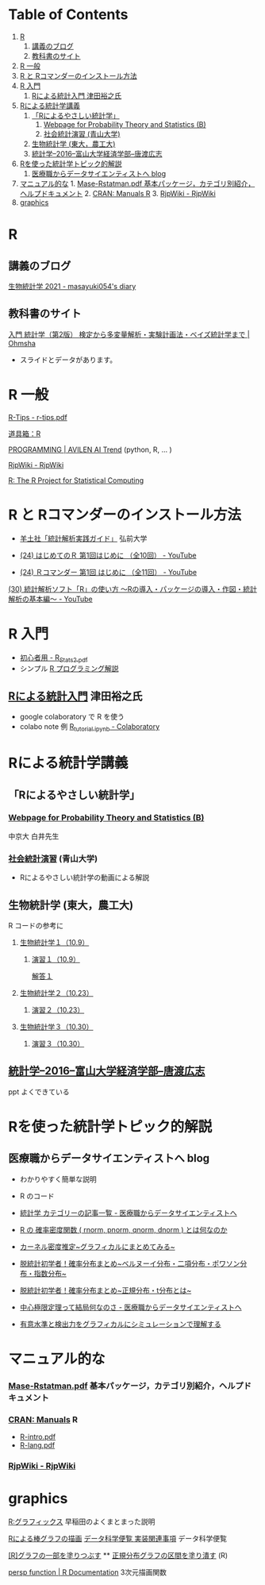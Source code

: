 
# Table of Contents

1.  [R](#org8169aec)
    1.  [講義のブログ](#org437037f)
    2.  [教科書のサイト](#org53fee62)
2.  [R 一般](#orgc949ff3)
3.  [R と Rコマンダーのインストール方法](#org607259f)
4.  [R 入門](#orgc95827d)
    1.  [Rによる統計入門 津田裕之氏](#orgb451ce4)
5.  [Rによる統計学講義](#orgdd54f99)
    1.  [「Rによるやさしい統計学」](#org1c3abaa)
        1.  [Webpage for Probability Theory and Statistics (B)](#orgf486680)
        2.  [社会統計演習 (青山大学)](#org9a33341)
    2.  [生物統計学 (東大，農工大)](#org8d7970b)
    3.  [統計学&#x2013;2016&#x2013;富山大学経済学部&#x2013;唐渡広志](#orgf16f2fa)
6.  [Rを使った統計学トピック的解説](#orgf46861e)
    1.  [医療職からデータサイエンティストへ blog](#org0c337aa)
7.  [マニュアル的な](#orgf48e916)
        1.  [Mase-Rstatman.pdf  基本パッケージ，カテゴリ別紹介，ヘルプドキュメント](#orgb860e01)
        2.  [CRAN: Manuals R](#org803e715)
        3.  [RjpWiki - RjpWiki](#org728930b)
8.  [graphics](#org5a60aae)


<a id="org8169aec"></a>

# R


<a id="org437037f"></a>

## 講義のブログ

[生物統計学 2021 - masayuki054's diary](https://masayuki054.hatenablog.com/entry/2021/03/11/103431)


<a id="org53fee62"></a>

## 教科書のサイト

[入門 統計学（第2版） 検定から多変量解析・実験計画法・ベイズ統計学まで | Ohmsha](https://www.ohmsha.co.jp/book/9784274227387/)

-   スライドとデータがあります。


<a id="orgc949ff3"></a>

# R 一般

[R-Tips - r-tips.pdf](http://cse.naro.affrc.go.jp/takezawa/r-tips.pdf)

[道具箱：R](http://www.f.waseda.jp/sakas/R/)

[PROGRAMMING | AVILEN AI Trend](https://ai-trend.jp/programming/) (python, R, &#x2026; )

[RjpWiki - RjpWiki](http://www.okadajp.org/RWiki/)

[R: The R Project for Statistical Computing](https://www.r-project.org/)


<a id="org607259f"></a>

# R と Rコマンダーのインストール方法

-   [羊土社「統計解析実践ガイド」](https://personal.hs.hirosaki-u.ac.jp/pteiki/research/yodosha/index.html) 弘前大学

-   [(24) はじめてのＲ 第1回はじめに （全10回） - YouTube](https://www.youtube.com/watch?v=MylCkVnA9jc&list=PLi8B8P-sIpDhAHCW4s7FbkExNueHFOC3b)

-   [(24) Ｒコマンダー 第1回 はじめに （全11回） - YouTube](https://www.youtube.com/watch?v=fXNKsXFMj7Y&list=PLi8B8P-sIpDhir9u8RxTzVPhU43QtyNdW)

[(30) 統計解析ソフト「R」の使い方 〜Rの導入・パッケージの導入・作図・統計解析の基本編〜 - YouTube](https://www.youtube.com/watch?v=9h_x7fV1vqI)     


<a id="orgc95827d"></a>

# R 入門

-   [初心者用 - R<sub>Stats2.pdf</sub>](http://chianti.ucsd.edu/~rsaito/ENTRY1/WEB_RS3/PDF/JPN/Texts/R_Stats2.pdf)
-   シンプル [R プログラミング解説](https://so-zou.jp/robot/tech/numerical-analysis/r/)


<a id="orgb451ce4"></a>

## [Rによる統計入門](https://htsuda.net/stats/) 津田裕之氏

-   google colaboratory で R を使う
-   colabo note 例  [R<sub>tutorial.ipynb</sub> - Colaboratory](https://colab.research.google.com/drive/1cPOGoBin8sQAJqJtnmS0H8mAqzyI9CzY)


<a id="orgdd54f99"></a>

# Rによる統計学講義


<a id="org1c3abaa"></a>

## 「Rによるやさしい統計学」


<a id="orgf486680"></a>

### [Webpage for Probability Theory and Statistics (B)](http://whitewell.sakura.ne.jp/R/)

中京大 白井先生


<a id="org9a33341"></a>

### [社会統計演習](http://www.cc.aoyama.ac.jp/~t41338/lecture/aoyama/stat2e/stat2e_top.html) (青山大学)

-   Rによるやさしい統計学の動画による解説


<a id="org8d7970b"></a>

## 生物統計学 (東大，農工大)

R コードの参考に

1.  [生物統計学１（10.9）](http://lbm.ab.a.u-tokyo.ac.jp/~omori/noko/distribution.html)

    1.  [演習１（10.9）](http://lbm.ab.a.u-tokyo.ac.jp/~omori/noko/ex1.html)
    
        [解答１](http://lbm.ab.a.u-tokyo.ac.jp/~omori/noko/ans1.html)

2.  [生物統計学２（10.23）](http://lbm.ab.a.u-tokyo.ac.jp/~omori/noko/hytest.html)

    1.  [演習２（10.23）](http://lbm.ab.a.u-tokyo.ac.jp/~omori/noko/ex2.html)

3.  [生物統計学３（10.30）](http://lbm.ab.a.u-tokyo.ac.jp/~omori/noko/linearmodel.html)

    1.  [演習３（10.30）](http://lbm.ab.a.u-tokyo.ac.jp/~omori/noko/ex3.html)


<a id="orgf16f2fa"></a>

## [統計学&#x2013;2016&#x2013;富山大学経済学部&#x2013;唐渡広志](http://www3.u-toyama.ac.jp/kkarato/2016/statistics/)

ppt よくできている


<a id="orgf46861e"></a>

# Rを使った統計学トピック的解説


<a id="org0c337aa"></a>

## 医療職からデータサイエンティストへ blog

-   わかりやすく簡単な説明
-   R のコード

-   [統計学 カテゴリーの記事一覧 - 医療職からデータサイエンティストへ](https://www.medi-08-data-06.work/archive/category/%E7%B5%B1%E8%A8%88%E5%AD%A6)
-   [R の 確率密度関数 ( rnorm, pnorm, qnorm, dnorm ) とは何なのか](https://www.medi-08-data-06.work/entry/2018/12/18/232204)
-   [カーネル密度推定~グラフィカルにまとめてみる~](https://www.medi-08-data-06.work/entry/kernel-estimate2)
-   [脱統計初学者！確率分布まとめ~ベルヌーイ分布・二項分布・ポワソン分布・指数分布~](https://www.medi-08-data-06.work/entry/distribution)
-   [脱統計初学者！確率分布まとめ~正規分布・t分布とは~](https://www.medi-08-data-06.work/entry/normal_tdist)
-   [中心極限定理って結局何なのさ - 医療職からデータサイエンティストへ](https://www.medi-08-data-06.work/entry/entral_limit_theorem)
-   [有意水準と検出力をグラフィカルにシミュレーションで理解する](https://www.medi-08-data-06.work/entry/staticapower)


<a id="orgf48e916"></a>

# マニュアル的な


<a id="orgb860e01"></a>

### [Mase-Rstatman.pdf](https://cran.r-project.org/doc/contrib/manuals-jp/Mase-Rstatman.pdf)  基本パッケージ，カテゴリ別紹介，ヘルプドキュメント


<a id="org803e715"></a>

### [CRAN: Manuals](https://cran.r-project.org/manuals.html) R

-   [R-intro.pdf](https://cran.r-project.org/doc/manuals/r-release/R-intro.pdf)
-   [R-lang.pdf](https://cran.r-project.org/doc/manuals/r-release/R-lang.pdf)


<a id="org728930b"></a>

### [RjpWiki - RjpWiki](http://www.okadajp.org/RWiki/)


<a id="org5a60aae"></a>

# graphics

[R:グラフィックス](http://www.f.waseda.jp/sakas/R/Rgraphics17.html) 早稲田のよくまとまった説明

[Rによる棒グラフの描画](https://data-science.gr.jp/implementation/ida_r_barplot.html) [データ科学便覧 実装関連事項](https://data-science.gr.jp/implementation.html#ida) データ科学便覧

[[R]グラフの一部を塗りつぶす](https://www.kobiwa.jp/2017/02/18/post-240/) \*\* [正規分布グラフの区間を塗り潰す](file:///nas/home/masayuki/COMM/Lects/R/RforStatistcs/RforS/org/graphics.md) (R)

[persp function | R Documentation](https://www.rdocumentation.org/packages/graphics/versions/3.6.2/topics/persp)   3次元描画関数  

